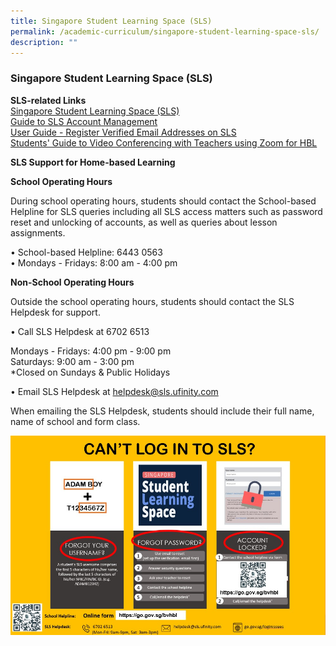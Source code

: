 ```yaml
---
title: Singapore Student Learning Space (SLS)
permalink: /academic-curriculum/singapore-student-learning-space-sls/
description: ""
---
```

### Singapore Student Learning Space (SLS)

**SLS-related Links** <br>
[Singapore Student Learning Space (SLS)](https://vle.learning.moe.edu.sg/login) <br>
[Guide to SLS Account Management](/files/SLS%20Account%20Management%20-%20Guide%20for%20Sec%201%20Students.pdf) <br>
[User Guide - Register Verified Email Addresses on SLS](/files/User%20Guide%20-%20Register%20Verified%20Email%20Address.pdf) <br>
[Students' Guide to Video Conferencing with Teachers using Zoom for HBL](/files/Students'%20Guide%20to%20Video%20Conferencing%20with%20Teachers%20Using%20Zoom%20for%20HBL%20(20March2020).pdf)


**SLS Support for Home-based Learning**

**School Operating Hours** 

During school operating hours, students should contact the School-based Helpline for SLS queries including all SLS access matters such as password reset and unlocking of accounts, as well as queries about lesson assignments. 

•	School-based Helpline: 6443 0563 <br>
•	Mondays - Fridays: 8:00 am - 4:00 pm


**Non-School Operating Hours** 

Outside the school operating hours, students should contact the SLS Helpdesk for support.
 
•	Call SLS Helpdesk at 6702 6513 <br>

Mondays - Fridays: 4:00 pm - 9:00 pm <br>
Saturdays: 9:00 am - 3:00 pm <br>
*Closed on Sundays & Public Holidays

•	Email SLS Helpdesk at helpdesk@sls.ufinity.com

When emailing the SLS Helpdesk, students should include their full name, name of school and form class.

![SLS helpline](/images/slshelpline.jpg)
